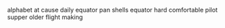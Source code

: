 alphabet at cause daily equator pan shells equator hard comfortable pilot supper older flight making